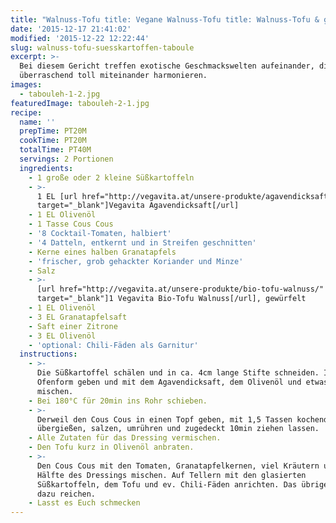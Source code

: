 ```yaml
---
title: "Walnuss-Tofu title: Vegane Walnuss-Tofu title: Walnuss-Tofu & glasierte Süßkartoffen auf Granatapfel-Taboulé glasierte Süßkartoffen auf Granatapfel-Taboulé glasierte Süßkartoffen auf Granatapfel-Taboulé glasierte Süßkartoffen auf Granatapfel-Taboulé"
date: '2015-12-17 21:41:02'
modified: '2015-12-22 12:22:44'
slug: walnuss-tofu-suesskartoffen-taboule
excerpt: >-
  Bei diesem Gericht treffen exotische Geschmackswelten aufeinander, die
  überraschend toll miteinander harmonieren. 
images:
  - tabouleh-1-2.jpg
featuredImage: tabouleh-2-1.jpg
recipe:
  name: ''
  prepTime: PT20M
  cookTime: PT20M
  totalTime: PT40M
  servings: 2 Portionen
  ingredients:
    - 1 große oder 2 kleine Süßkartoffeln
    - >-
      1 EL [url href="http://vegavita.at/unsere-produkte/agavendicksaft/"
      target="_blank"]Vegavita Agavendicksaft[/url]
    - 1 EL Olivenöl
    - 1 Tasse Cous Cous
    - '8 Cocktail-Tomaten, halbiert'
    - '4 Datteln, entkernt und in Streifen geschnitten'
    - Kerne eines halben Granatapfels
    - 'frischer, grob gehackter Koriander und Minze'
    - Salz
    - >-
      [url href="http://vegavita.at/unsere-produkte/bio-tofu-walnuss/"
      target="_blank"]1 Vegavita Bio-Tofu Walnuss[/url], gewürfelt
    - 1 EL Olivenöl
    - 3 EL Granatapfelsaft
    - Saft einer Zitrone
    - 3 EL Olivenöl
    - 'optional: Chili-Fäden als Garnitur'
  instructions:
    - >-
      Die Süßkartoffel schälen und in ca. 4cm lange Stifte schneiden. In eine
      Ofenform geben und mit dem Agavendicksaft, dem Olivenöl und etwas Salz
      mischen.
    - Bei 180°C für 20min ins Rohr schieben.
    - >-
      Derweil den Cous Cous in einen Topf geben, mit 1,5 Tassen kochendem Wasser
      übergießen, salzen, umrühren und zugedeckt 10min ziehen lassen.
    - Alle Zutaten für das Dressing vermischen.
    - Den Tofu kurz in Olivenöl anbraten.
    - >-
      Den Cous Cous mit den Tomaten, Granatapfelkernen, viel Kräutern und der
      Hälfte des Dressings mischen. Auf Tellern mit den glasierten
      Süßkartoffeln, dem Tofu und ev. Chili-Fäden anrichten. Das übrige Dressing
      dazu reichen.
    - Lasst es Euch schmecken
---
```


<!-- Image removed (no copyright): tabouleh-1-2-640x400.jpg -->
